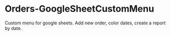 # Orders-GoogleSheetCustomMenu
Custom menu for google sheets. Add new order, color dates, create a report by date.
